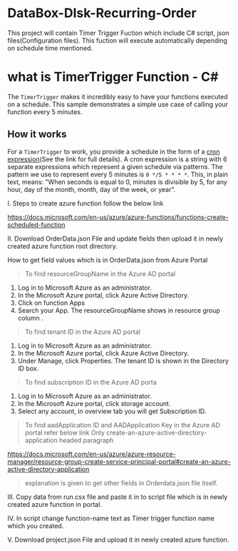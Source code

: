 
# DataBox-DIsk-Recurring-Order

This project will contain Timer Trigger Fuction which include C# script, json files(Configuration files). This fuction will execute automatically depending on schedule time mentioned.

# what is TimerTrigger Function - C<span>#</span>

The `TimerTrigger` makes it incredibly easy to have your functions executed on a schedule. This sample demonstrates a simple use case of calling your function every 5 minutes.

## How it works

For a `TimerTrigger` to work, you provide a schedule in the form of a [cron expression](https://en.wikipedia.org/wiki/Cron#CRON_expression)(See the link for full details). A cron expression is a string with 6 separate expressions which represent a given schedule via patterns. The pattern we use to represent every 5 minutes is `0 */5 * * * *`. This, in plain text, means: "When seconds is equal to 0, minutes is divisible by 5, for any hour, day of the month, month, day of the week, or year".

 I. Steps to create azure function follow the below link
 
https://docs.microsoft.com/en-us/azure/azure-functions/functions-create-scheduled-function

II. Download OrderData.json File and update fields then upload it in newly created azure function root directory.

How to get field values which is in OrderData.json from Azure Portal

> To find resourceGroupName in the Azure AD portal
1.	Log in to Microsoft Azure as an administrator.
2.	In the Microsoft Azure portal, click Azure Active Directory.
3.	Click on function Apps
4.	Search your App. The resourceGroupName  shows in resource group column .

> To find tenant ID in the Azure AD portal

1.	Log in to Microsoft Azure as an administrator.
2.	In the Microsoft Azure portal, click Azure Active Directory.
3.	Under Manage, click Properties. The tenant ID is shown in the Directory ID box.

> To find subscription ID in the Azure AD porta

1. 	Log in to Microsoft Azure as an administrator.
2.	In the Microsoft Azure portal, click storage account.
3.	Select any account, in overview tab you will get Subscription ID.

>  To find aadApplication ID and AADApplication Key in the Azure AD portal refer below link 
	Only create-an-azure-active-directory-application headed paragraph

https://docs.microsoft.com/en-us/azure/azure-resource-manager/resource-group-create-service-principal-portal#create-an-azure-active-directory-application

>  explanation is given to get other fields in Orderdata.json file itself.

III.  Copy data from run.csx file and paste it in to script file which is in newly created azure function in portal.

IV.  In script change function-name text as Timer trigger function name which you created.

V.   Download project.json File and upload it in newly created azure function.
    

